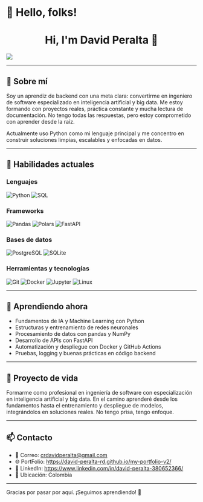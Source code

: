 # 👋 Hello, folks!
<h1 align="center">Hi, I'm David Peralta 🧠</h1>

![](https://komarev.com/ghpvc/?username=DavidPeralta&color=blueviolet&label=🧩_Thanks+for+visiting!)

---

## 🙋 Sobre mí

Soy un aprendiz de backend con una meta clara: convertirme en ingeniero de software especializado en inteligencia artificial y big data. Me estoy formando con proyectos reales, práctica constante y mucha lectura de documentación. No tengo todas las respuestas, pero estoy comprometido con aprender desde la raíz.

Actualmente uso Python como mi lenguaje principal y me concentro en construir soluciones limpias, escalables y enfocadas en datos.

---

## 🧰 Habilidades actuales

### Lenguajes
![Python](https://img.shields.io/badge/Python-3776AB?style=for-the-badge&logo=python&logoColor=white)
![SQL](https://img.shields.io/badge/SQL-336791?style=for-the-badge&logo=postgresql&logoColor=white)

### Frameworks
![Pandas](https://img.shields.io/badge/Pandas-150458?style=for-the-badge&logo=pandas&logoColor=white)
![Polars](https://img.shields.io/badge/Polars-1793D1?style=for-the-badge&logo=data&logoColor=white)
![FastAPI](https://img.shields.io/badge/FastAPI-009688?style=for-the-badge&logo=fastapi&logoColor=white)
### Bases de datos
![PostgreSQL](https://img.shields.io/badge/PostgreSQL-316192?style=for-the-badge&logo=postgresql&logoColor=white)
![SQLite](https://img.shields.io/badge/SQLite-07405E?style=for-the-badge&logo=sqlite&logoColor=white)

### Herramientas y tecnologías
![Git](https://img.shields.io/badge/Git-F05032?style=for-the-badge&logo=git&logoColor=white)
![Docker](https://img.shields.io/badge/Docker-2496ED?style=for-the-badge&logo=docker&logoColor=white)
![Jupyter](https://img.shields.io/badge/Jupyter-F37626?style=for-the-badge&logo=jupyter&logoColor=white)
![Linux](https://img.shields.io/badge/Linux-FCC624?style=for-the-badge&logo=linux&logoColor=black)

---

## 🚀 Aprendiendo ahora

- Fundamentos de IA y Machine Learning con Python
- Estructuras y entrenamiento de redes neuronales
- Procesamiento de datos con pandas y NumPy
- Desarrollo de APIs con FastAPI
- Automatización y despliegue con Docker y GitHub Actions
- Pruebas, logging y buenas prácticas en código backend

---

## 🎯 Proyecto de vida

Formarme como profesional en ingeniería de software con especialización en inteligencia artificial y big data. En el camino aprenderé desde los fundamentos hasta el entrenamiento y despliegue de modelos, integrándolos en soluciones reales. No tengo prisa, tengo enfoque.

---

## 📫 Contacto

- 📧 Correo: crdavidperalta@gmail.com
- 🌐 PortFolio: https://david-peralta-rd.github.io/my-portfolio-v2/
- 💼 LinkedIn: https://www.linkedin.com/in/david-peralta-380652366/
- 📍 Ubicación: Colombia

---

Gracias por pasar por aquí. ¡Seguimos aprendiendo! 🧪
